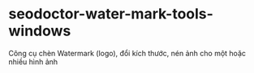 # seodoctor-water-mark-tools-windows
Công cụ chèn Watermark (logo), đổi kích thước, nén ảnh cho một hoặc nhiều hình ảnh
